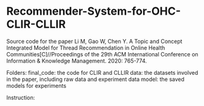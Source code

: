# Recommender-System-for-OHC-CLIR-CLLIR

Source code for the paper
Li M, Gao W, Chen Y. A Topic and Concept Integrated Model for Thread Recommendation in Online Health Communities[C]//Proceedings of the 29th ACM International Conference on Information & Knowledge Management. 2020: 765-774.

Folders:
final_code: the code for CLIR and CLLIR
data: the datasets involved in the paper, including raw data and experiment data
model: the saved models for experiments

Instruction:



